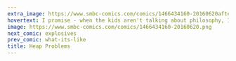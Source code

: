 ```yaml
---
extra_image: https://www.smbc-comics.com/comics/1466434160-20160620after.png
hovertext: I promise - when the kids aren't talking about philosophy, I let them play hopscotch and eat cake.
image: https://www.smbc-comics.com/comics/1466434160-20160620.png
next_comic: explosives
prev_comic: what-its-like
title: Heap Problems
---
```


